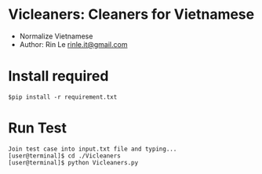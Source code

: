 # Vicleaners: Cleaners for Vietnamese 
* Normalize Vietnamese
* Author: Rin Le <rinle.it@gmail.com>

# Install required
```
$pip install -r requirement.txt
```

# Run Test

```
Join test case into input.txt file and typing...
[user@terminal]$ cd ./Vicleaners
[user@terminal]$ python Vicleaners.py
```

